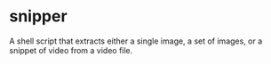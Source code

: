 # snipper
A shell script that extracts either a single image, a set of images, or a snippet of video from a video file.
